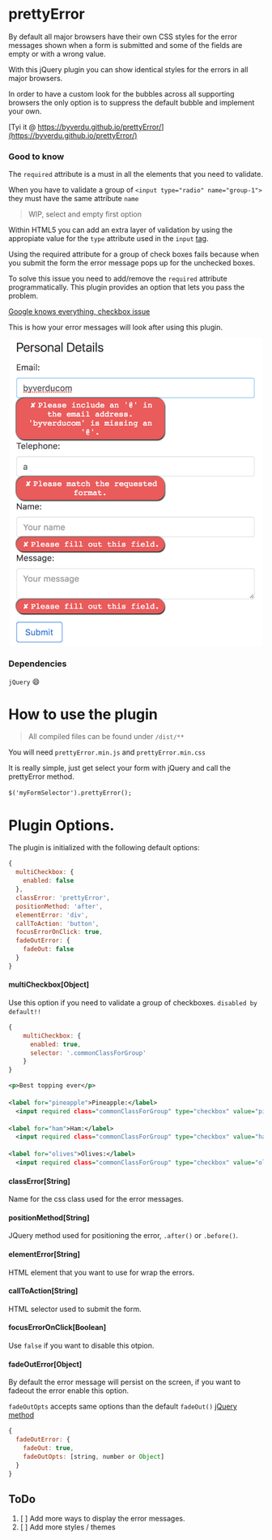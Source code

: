 # prettyError

By default all major browsers have their own CSS styles for the error messages shown when a form is submitted and some of the fields are empty or with a wrong value.

With this jQuery plugin you can show identical styles for the errors in all major browsers.

In order to have a custom look for the bubbles across all supporting browsers the only option is to suppress the default bubble and implement your own.

[Tyi it @ https://byverdu.github.io/prettyError/](https://byverdu.github.io/prettyError/)

### Good to know

The `required` attribute is a must in all the elements that you need to validate.

When you have to validate a group of `<input type="radio" name="group-1">` they must have the same attribute `name`

> WIP, select and empty first option

Within HTML5 you can add an extra layer of validation by using the appropiate value for the `type` attribute used in the `input` [tag](https://developer.mozilla.org/en-US/docs/Web/HTML/Element/Input).

Using the required attribute for a group of check boxes fails because when you submit the form the error message pops up for the unchecked boxes.

To solve this issue you need to add/remove the `required` attribute programmatically. This plugin provides an option that lets you pass the problem.

[Google knows everything, checkbox issue](https://www.google.co.uk/webhp?sourceid=chrome-instant&ion=1&espv=2&ie=UTF-8#q=required+attribute+multiple+checkbox)

This is how your error messages will look after using this plugin.

<p align="center">
  <img src="demo.png" alt="demo image" width="500">
</p>

### Dependencies
`jQuery` :smile:

# How to use the plugin
> All compiled files can be found under `/dist/**`

You will need `prettyError.min.js` and `prettyError.min.css`

It is really simple, just get select your form with jQuery and call the prettyError method.

`$('myFormSelector').prettyError();`

# Plugin Options.

The plugin is initialized with the following default options:

```javascript
{
  multiCheckbox: {
    enabled: false
  },
  classError: 'prettyError',
  positionMethod: 'after',
  elementError: 'div',
  callToAction: 'button',
  focusErrorOnClick: true,
  fadeOutError: {
    fadeOut: false
  }
}
```
#### multiCheckbox[Object]
Use this option if you need to validate a group of checkboxes.
`disabled by default!!`

```javascript
{
    multiCheckbox: {
      enabled: true,
      selector: '.commonClassForGroup'
    }
}
```
```xml
<p>Best topping ever</p>

<label for="pineapple">Pineapple:</label>
  <input required class="commonClassForGroup" type="checkbox" value="pineapple">

<label for="ham">Ham:</label>
  <input required class="commonClassForGroup" type="checkbox" value="ham">

<label for="olives">Olives:</label>
  <input required class="commonClassForGroup" type="checkbox" value="olives">
```

#### classError[String]
Name for the css class used for the error messages.

#### positionMethod[String]
JQuery method used for positioning the error, `.after()` or `.before()`.

#### elementError[String]
HTML element that you want to use for wrap the errors.

#### callToAction[String]
HTML selector used to submit the form.

#### focusErrorOnClick[Boolean]
Use `false` if you want to disable this otpion.

#### fadeOutError[Object]
By default the error message will persist on the screen, if you want to fadeout the error enable this option.

`fadeOutOpts` accepts same options than the default `fadeOut()` [jQuery method](http://api.jquery.com/fadeout/)

```javascript
{
  fadeOutError: {
    fadeOut: true,
    fadeOutOpts: [string, number or Object]
  }
}
```

## ToDo

1. [ ] Add more ways to display the error messages.
1. [ ] Add more styles / themes
